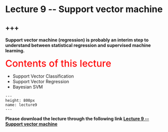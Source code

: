# Lecture 9 -- Support vector machine

+++
---

**Support vector machine (regression) is probably an interim step to understand between statistical regression and supervised machine learning.**


<span style = "color: red; font-weight: 500;  font-size: 30px; text-align: left">Contents of this lecture</span>  <br />


* Support Vector Classification
* Support Vector Regression
* Bayesian SVM




```{figure} ./lectures/lecture9.png
---
height: 800px
name: lecture9
---
```

**Please download the lecture through the following link [Lecture 9 -- Support vector machine](https://github.com/wengangmao/fmms050/blob/main/contents/machine-learning/lectures/Lecture%209--%20ML3%20SVM_WuDa.pdf)**